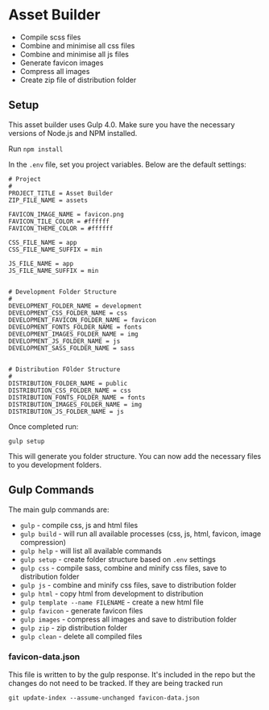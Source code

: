 # Asset Builder

- Compile scss files
- Combine and minimise all css files
- Combine and minimise all js files
- Generate favicon images
- Compress all images
- Create zip file of distribution folder


## Setup

This asset builder uses Gulp 4.0. Make sure you have the necessary versions of Node.js and NPM installed.

Run `npm install`

In the `.env` file, set you project variables. Below are the default settings:

```
# Project
#
PROJECT_TITLE = Asset Builder
ZIP_FILE_NAME = assets

FAVICON_IMAGE_NAME = favicon.png
FAVICON_TILE_COLOR = #ffffff
FAVICON_THEME_COLOR = #ffffff

CSS_FILE_NAME = app
CSS_FILE_NAME_SUFFIX = min

JS_FILE_NAME = app
JS_FILE_NAME_SUFFIX = min


# Development Folder Structure
#
DEVELOPMENT_FOLDER_NAME = development
DEVELOPMENT_CSS_FOLDER_NAME = css
DEVELOPMENT_FAVICON_FOLDER_NAME = favicon
DEVELOPMENT_FONTS_FOLDER_NAME = fonts
DEVELOPMENT_IMAGES_FOLDER_NAME = img
DEVELOPMENT_JS_FOLDER_NAME = js
DEVELOPMENT_SASS_FOLDER_NAME = sass


# Distribution FOlder Structure
#
DISTRIBUTION_FOLDER_NAME = public
DISTRIBUTION_CSS_FOLDER_NAME = css
DISTRIBUTION_FONTS_FOLDER_NAME = fonts
DISTRIBUTION_IMAGES_FOLDER_NAME = img
DISTRIBUTION_JS_FOLDER_NAME = js
```


Once completed run:
```
gulp setup
```
This will generate you folder structure. You can now add the necessary files to you development folders.


## Gulp Commands

The main gulp commands are:
- `gulp` - compile css, js and html files
- `gulp build` - will run all available processes (css, js, html, favicon, image compression)
- `gulp help` - will list all available commands
- `gulp setup` - create folder structure based on `.env` settings
- `gulp css` - compile sass, combine and minify css files, save to distribution folder
- `gulp js` - combine and minify css files, save to distribution folder
- `gulp html` - copy html from development to distribution
- `gulp template --name FILENAME` - create a new html file
- `gulp favicon` - generate favicon files
- `gulp images` - compress all images and save to distribution folder
- `gulp zip` - zip distribution folder
- `gulp clean` - delete all compiled files


### favicon-data.json

This file is written to by the gulp response. It's included in the repo but the changes do not need to be tracked. If they are being tracked run

``` 
git update-index --assume-unchanged favicon-data.json
```
